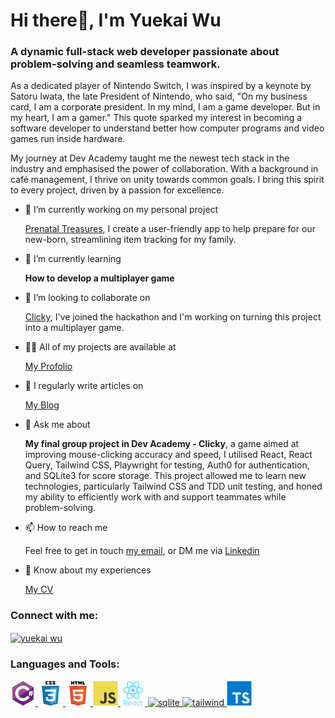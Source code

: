 

<h1>Hi there👋, I'm Yuekai Wu</h1>
<h3>A dynamic full-stack web developer passionate about problem-solving and seamless teamwork.</h3>
<p>As a dedicated player of Nintendo Switch, I was inspired by a keynote by Satoru Iwata, the late President of Nintendo, who said, "On my business card, I am a corporate president. In my mind, I am a game developer. But in my heart, I am a gamer." This quote sparked my interest in becoming a software developer to understand better how computer programs and video games run inside hardware. </p> 
<p>My journey at Dev Academy taught me the newest tech stack in the industry and emphasised the power of collaboration. With a background in café management, I thrive on unity towards common goals. I bring this spirit to every project, driven by a passion for excellence.</p>

- 🔭 I’m currently working on my personal project
  
  [Prenatal Treasures](https://github.com/sunnywoka/prenatal-treasures), I create a user-friendly app to help prepare for our new-born, streamlining item tracking for my family.
  

- 🌱 I’m currently learning
  
  **How to develop a multiplayer game**
  
- 👯 I’m looking to collaborate on
  
  [Clicky](https://github.com/matai-2023/clicky), I've joined the hackathon and I'm working on turning this project into a multiplayer game.
  

- 👨‍💻 All of my projects are available at

  [My Profolio](https://sunnywoka.github.io/)
  

- 📝 I regularly write articles on

  [My Blog](https://sunnywoka.github.io/)
  

- 💬 Ask me about

  **My final group project in Dev Academy - Clicky**, a game aimed at improving mouse-clicking accuracy and speed, I utilised React, React Query, Tailwind CSS, Playwright for testing, Auth0 for authentication, and SQLite3 for score storage. This project allowed me to learn new technologies, particularly Tailwind CSS and TDD unit testing, and honed my ability to efficiently work with and support teammates while problem-solving.
  

- 📫 How to reach me

  Feel free to get in touch [my email](yuekaixx@outlook.com), or DM me via [Linkedin](https://www.linkedin.com/in/yuekai-wu-a26273170/)
  

- 📄 Know about my experiences

  [My CV](https://github.com/sunnywoka/sunnywoka.github.io/blob/main/cv/Yuekai%20Wu%20-%20CV.pdf)

<h3 align="left">Connect with me:</h3>
<p align="left">
<a href="https://linkedin.com/in/yuekai wu" target="blank"><img align="center" src="https://raw.githubusercontent.com/rahuldkjain/github-profile-readme-generator/master/src/images/icons/Social/linked-in-alt.svg" alt="yuekai wu" height="30" width="40" /></a>
</p>

<h3 align="left">Languages and Tools:</h3>
<p align="left"> <a href="https://www.w3schools.com/cs/" target="_blank" rel="noreferrer"> <img src="https://raw.githubusercontent.com/devicons/devicon/master/icons/csharp/csharp-original.svg" alt="csharp" width="40" height="40"/> </a> <a href="https://www.w3schools.com/css/" target="_blank" rel="noreferrer"> <img src="https://raw.githubusercontent.com/devicons/devicon/master/icons/css3/css3-original-wordmark.svg" alt="css3" width="40" height="40"/> </a> <a href="https://www.w3.org/html/" target="_blank" rel="noreferrer"> <img src="https://raw.githubusercontent.com/devicons/devicon/master/icons/html5/html5-original-wordmark.svg" alt="html5" width="40" height="40"/> </a> <a href="https://developer.mozilla.org/en-US/docs/Web/JavaScript" target="_blank" rel="noreferrer"> <img src="https://raw.githubusercontent.com/devicons/devicon/master/icons/javascript/javascript-original.svg" alt="javascript" width="40" height="40"/> </a> <a href="https://reactjs.org/" target="_blank" rel="noreferrer"> <img src="https://raw.githubusercontent.com/devicons/devicon/master/icons/react/react-original-wordmark.svg" alt="react" width="40" height="40"/> </a> <a href="https://www.sqlite.org/" target="_blank" rel="noreferrer"> <img src="https://www.vectorlogo.zone/logos/sqlite/sqlite-icon.svg" alt="sqlite" width="40" height="40"/> </a> <a href="https://tailwindcss.com/" target="_blank" rel="noreferrer"> <img src="https://www.vectorlogo.zone/logos/tailwindcss/tailwindcss-icon.svg" alt="tailwind" width="40" height="40"/> </a> <a href="https://www.typescriptlang.org/" target="_blank" rel="noreferrer"> <img src="https://raw.githubusercontent.com/devicons/devicon/master/icons/typescript/typescript-original.svg" alt="typescript" width="40" height="40"/> </a> </p>
